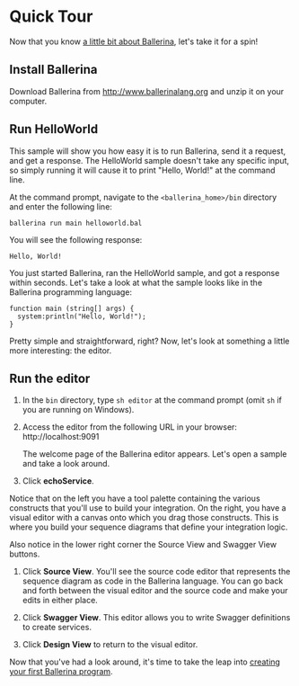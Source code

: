 # Quick Tour

Now that you know [a little bit about Ballerina](index.md), let's take it for a spin! 

## Install Ballerina

Download Ballerina from http://www.ballerinalang.org and unzip it on your computer. 

## Run HelloWorld

This sample will show you how easy it is to run Ballerina, send it a request, and get a response. The HelloWorld sample doesn't take any specific input, so simply running it will cause it to print "Hello, World!" at the command line.

At the command prompt, navigate to the `<ballerina_home>/bin` directory and enter the following line:

```
ballerina run main helloworld.bal
```

You will see the following response:

```
Hello, World!
```

You just started Ballerina, ran the HelloWorld sample, and got a response within seconds. Let's take a look at what the sample looks like in the Ballerina programming language:

```
function main (string[] args) {
  system:println("Hello, World!");
}
``` 
Pretty simple and straightforward, right? Now, let's look at something a little more interesting: the editor.

## Run the editor

1. In the `bin` directory, type `sh editor` at the command prompt (omit `sh` if you are running on Windows).

1. Access the editor from the following URL in your browser: http://localhost:9091

    The welcome page of the Ballerina editor appears. Let's open a sample and take a look around. 

1. Click **echoService**.

Notice that on the left you have a tool palette containing the various constructs that you'll use to build your integration. On the right, you have a visual editor with a canvas onto which you drag those constructs. This is where you build your sequence diagrams that define your integration logic. 

Also notice in the lower right corner the Source View and Swagger View buttons. 
   
1. Click **Source View**. You'll see the source code editor that represents the sequence diagram as code in the Ballerina language. You can go back and forth between the visual editor and the source code and make your edits in either place. 

1. Click **Swagger View**. This editor allows you to write Swagger definitions to create services.

1. Click **Design View** to return to the visual editor. 

Now that you've had a look around, it's time to take the leap into [creating your first Ballerina program](tutorials/first-program.md).
